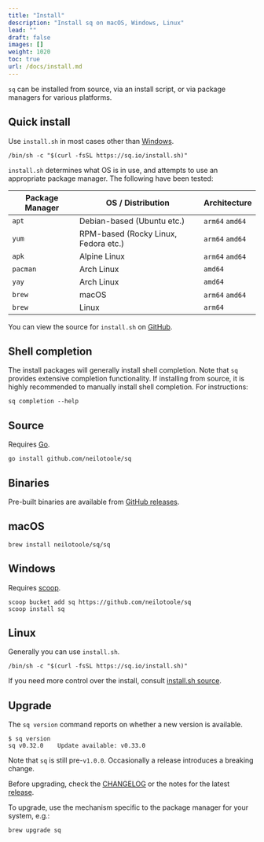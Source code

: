 ```yaml
---
title: "Install"
description: "Install sq on macOS, Windows, Linux"
lead: ""
draft: false
images: []
weight: 1020
toc: true
url: /docs/install.md
---
```


`sq` can be installed from source, via an install script, or via package managers for various platforms.

## Quick install

Use `install.sh` in most cases other than [Windows](#windows).

```shell
/bin/sh -c "$(curl -fsSL https://sq.io/install.sh)"
```

`install.sh` determines what OS is in use, and attempts to use an appropriate package manager.
The following have been tested:

| Package Manager | OS / Distribution                    | Architecture    |
|-----------------|--------------------------------------|-----------------|
| `apt`           | Debian-based (Ubuntu etc.)           | `arm64` `amd64` |
| `yum`           | RPM-based (Rocky Linux, Fedora etc.) | `arm64` `amd64` |
| `apk`           | Alpine Linux                         | `arm64` `amd64` |
| `pacman`        | Arch Linux                           | `amd64`         |
| `yay`           | Arch Linux                           | `amd64`         |
| `brew`          | macOS                                | `arm64` `amd64` |
| `brew`          | Linux                                | `arm64`         |

You can view the source for `install.sh` on [GitHub](https://raw.githubusercontent.com/neilotoole/sq/master/install.sh).

## Shell completion

The install packages will generally install shell completion. Note that `sq` provides
extensive completion functionality. If installing from
source, it is highly recommended to manually install shell completion. For instructions:

```shell
sq completion --help
```

## Source

Requires [Go](https://go.dev/dl/).

```shell
go install github.com/neilotoole/sq
```

## Binaries

Pre-built binaries are available from [GitHub releases](https://github.com/neilotoole/sq/releases).

## macOS

```shell
brew install neilotoole/sq/sq
```

## Windows

Requires [scoop](http://scoop.sh).

```shell
scoop bucket add sq https://github.com/neilotoole/sq
scoop install sq
```

## Linux

Generally you can use `install.sh`.

```shell
/bin/sh -c "$(curl -fsSL https://sq.io/install.sh)"
```

If you need more control over the install,
consult [install.sh source](https://raw.githubusercontent.com/neilotoole/sq/master/install.sh).

## Upgrade

The `sq version` command reports on whether a new version is available.

```shell
$ sq version
sq v0.32.0    Update available: v0.33.0
```

Note that `sq` is still pre-`v1.0.0`. Occasionally a release introduces a breaking change.

Before upgrading, check the [CHANGELOG](https://github.com/neilotoole/sq/blob/master/CHANGELOG.md)
or the notes for the latest [release](https://github.com/neilotoole/sq/releases).

To upgrade, use the mechanism specific to the package manager for
your system, e.g.:

```shell
brew upgrade sq
```
